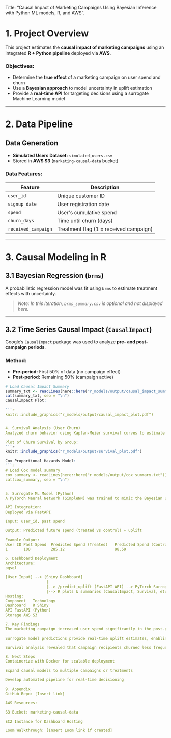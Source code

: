Title:
“Causal Impact of Marketing Campaigns Using Bayesian Inference with Python ML models, R, and AWS”.

# 1. Project Overview

This project estimates the **causal impact of marketing campaigns** using an integrated **R + Python pipeline** deployed via **AWS**.

### Objectives:

- Determine the **true effect** of a marketing campaign on user spend and churn
- Use a **Bayesian approach** to model uncertainty in uplift estimation
- Provide a **real-time API** for targeting decisions using a surrogate Machine Learning model

---


# 2. Data Pipeline

## Data Generation

- **Simulated Users Dataset:** `simulated_users.csv`  
- Stored in **AWS S3** (`marketing-causal-data` bucket)

### Data Features:

| Feature | Description |
|----------|-------------|
| `user_id` | Unique customer ID |
| `signup_date` | User registration date |
| `spend` | User's cumulative spend |
| `churn_days` | Time until churn (days) |
| `received_campaign` | Treatment flag (1 = received campaign) |

---


# 3. Causal Modeling in R

## 3.1 Bayesian Regression (`brms`)

A probabilistic regression model was fit using `brms` to estimate treatment effects with uncertainty.

> _Note: In this iteration, `brms_summary.csv` is optional and not displayed here._

---

## 3.2 Time Series Causal Impact (`CausalImpact`)

Google’s `CausalImpact` package was used to analyze **pre- and post-campaign periods**.

### Method:

- **Pre-period:** First 50% of data (no campaign effect)
- **Post-period:** Remaining 50% (campaign active)

```r
# Load Causal Impact Summary
summary_txt <- readLines(here::here("r_models/output/causal_impact_summary.txt"))
cat(summary_txt, sep = "\n")
CausalImpact Plot:

```r
knitr::include_graphics("r_models/output/causal_impact_plot.pdf")


4. Survival Analysis (User Churn)
Analyzed churn behavior using Kaplan-Meier survival curves to estimate retention.

Plot of Churn Survival by Group:
```r
knitr::include_graphics("r_models/output/survival_plot.pdf")

Cox Proportional Hazards Model:
```r
# Load Cox model summary
cox_summary <- readLines(here::here("r_models/output/cox_summary.txt"))
cat(cox_summary, sep = "\n")


5. Surrogate ML Model (Python)
A PyTorch Neural Network (SimpleNN) was trained to mimic the Bayesian uplift predictions for real-time inference.

API Integration:
Deployed via FastAPI

Input: user_id, past spend

Output: Predicted future spend (treated vs control) + uplift

Example Output:
User ID	Past Spend	Predicted Spend (Treated)	Predicted Spend (Control)	Uplift
1	    100	        285.12	                    98.59	                    186.53

6. Dashboard Deployment
Architecture:
pgsql

[User Input] --> [Shiny Dashboard]  
                  |  
                  |--> /predict_uplift (FastAPI API) --> PyTorch Surrogate Model  
                  |--> R plots & summaries (CausalImpact, Survival, etc.)  
Hosting:
Component	Technology
Dashboard	R Shiny
API	FastAPI (Python)
Storage	AWS S3

7. Key Findings
The marketing campaign increased user spend significantly in the post-period.

Surrogate model predictions provide real-time uplift estimates, enabling targeted campaign delivery.

Survival analysis revealed that campaign recipients churned less frequently than the control group.

8. Next Steps
Containerize with Docker for scalable deployment

Expand causal models to multiple campaigns or treatments

Develop automated pipeline for real-time decisioning

9. Appendix
GitHub Repo: [Insert link]

AWS Resources:

S3 Bucket: marketing-causal-data

EC2 Instance for Dashboard Hosting

Loom Walkthrough: [Insert Loom link if created]
